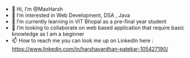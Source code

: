 - 👋 Hi, I’m @MaxHarsh
- 👀 I’m interested in Web Development, DSA , Java
- 🌱 I’m currently learning in VIT Bhopal as a pre-final year student
- 💞️ I’m looking to collaborate on web based application that require basic knowledge as I am a beginner 
- 📫 How to reach me you can look me up on LinkedIn here : https://www.linkedin.com/in/harshavardhan-patekar-105427190/

<!---
MaxHarsh/MaxHarsh is a ✨ special ✨ repository because its `README.md` (this file) appears on your GitHub profile.
You can click the Preview link to take a look at your changes.
--->
